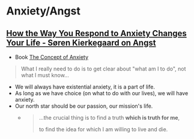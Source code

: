 # Anxiety/Angst

## [How the Way You Respond to Anxiety Changes Your Life - Søren Kierkegaard on Angst](https://www.youtube.com/watch?v=ZQkby8bl8yE&ab_channel=PursuitofWonder)

- Book [The Concept of Anxiety](https://en.wikipedia.org/wiki/The_Concept_of_Anxiety)

> What I really need to do is to get clear about "what am I to do", not what I must know...

- We will always have existential anxiety, it is a part of life.
- As long as we have choice (on what to do with our lives), we will have anxiety.
- Our north star should be our passion, our mission's life.
  - > ...the crucial thing is to find a truth **which is truth for me**,
    >
    > to find the idea for which I am willing to live and die.
